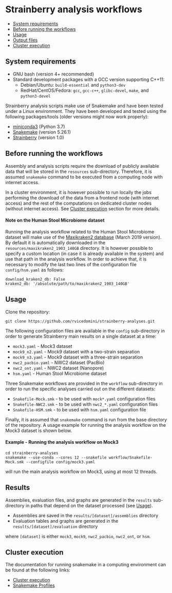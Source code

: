 # Strainberry analysis workflows

+ [System requirements](#system-requirements)
+ [Before running the workflows](#before-running-the-workflows)
+ [Usage](#usage)
+ [Output files](#output-files)
+ [Cluster execution](#cluster-execution)

## System requirements

+ GNU bash (version 4+ recommended)
+ Standard development packages with a GCC version supporting C++11:
    - Debian/Ubuntu: `build-essential` and `python3-dev`
    - RedHat/CentOS/Fedora: `gcc`, `gcc-c++`, `glibc-devel`, `make`, and `python3-devel`

Strainberry analysis scripts make use of Snakemake and have been tested under a Linux environment.
They have been developed and tested using the following packages/tools (older versions might now work properly):

+ [miniconda3](https://conda.io/en/latest/miniconda.html) (Python 3.7)
+ [Snakemake](https://snakemake.readthedocs.io) (version 5.26.1)
+ [Strainberry](https://github.com/rvicedomini/strainberry) (version 1.0)

## Before running the workflows

Assembly and analysis scripts require the download of publicly available data that will be stored in the
`resources` sub-directory. Therefore, it is assumed `snakemake` command to be executed from a computing node with internet access.

In a cluster environment, it is however possible to run locally the jobs performing the download of the data 
from a frontend node (with internet access) and the rest of the computations on dedicated cluster nodes 
(without internet access). See [Cluster execution](#cluster-execution) section for more details.

#### Note on the Human Stool Microbiome dataset

Running the analysis workflow related to the Human Stool Microbiome dataset will make use of the
[Maxikraken2 database](https://lomanlab.github.io/mockcommunity/mc_databases.html) (March 2019 version). 
By default it is automatically downloaded in the `resources/maxikraken2_1903_140GB` directory. 
It is however possible to specify a custom location (in case it is already available in the system)
and use that path in the analysis workflow.
In order to achieve that, it is necessary to modify the last two lines of the configuration file `config/hsm.yaml` as follows:

```
download_kraken2_db: False
kraken2_db: '/absolute/path/to/maxikraken2_1903_140GB'
```

## Usage

Clone the repository:

```
git clone https://github.com/rvicedomini/strainberry-analyses.git
```

The following configuration files are available in the `config` sub-directory in order to generate 
Strainberry main results on a single dataset at a time:

+ `mock3.yaml` - Mock3 dataset
+ `mock9_n2.yaml` - Mock9 dataset with a two-strain separation
+ `mock9_n3.yaml` - Mock9 dataset with a three-strain separation
+ `nwc2_pacbio.yaml` - NWC2 dataset (PacBio)
+ `nwc2_ont.yaml` - NWC2 dataset (Nanopore)
+ `hsm.yaml` - Human Stool Microbiome dataset

Three Snakemake workflows are provided in the `workflow` sub-directory in order to run the specific analyses
carried out on the different datasets:

+ `Snakefile-Mock.smk` - to be used with `mock*.yaml` configuration files
+ `Snakefile-NWC2.smk` - to be used with `nwc2_*.yaml` configuration files
+ `Snakefile-HSM.smk` - to be used with `hsm.yaml` configuration file

Finally, it is assumed that `snakemake` command is run from the base directory 
of the repository. A usage example for running the analysis workflow on the 
Mock3 dataset is shown below.

#### Example - Running the analysis workflow on Mock3

```
cd strainberry-analyses
snakemake --use-conda --cores 12 --snakefile workflow/Snakefile-Mock.smk --configfile config/mock3.yaml
```
will run the main analysis workflow on Mock3, using at most 12 threads.

## Results

Assemblies, evaluation files, and graphs are generated in the `results` sub-directory in paths that
depend on the dataset processed (see [Usage](#usage)).

+ Assemblies are saved in the `results/[dataset]/assemblies` directory
+ Evaluation tables and graphs are generated in the `results/[dataset]/evaluation` directory

where `[dataset]` is either `mock3`, `mock9`, `nwc2_pacbio`, `nwc2_ont`, or `hsm`.

## Cluster execution

The documentation for running snakemake in a computing environment can be found at the following links:

+ [Cluster execution](https://snakemake.readthedocs.io/en/stable/executing/cluster.html)
+ [Snakemake Profiles](https://snakemake.readthedocs.io/en/stable/executing/cli.html#profiles)

